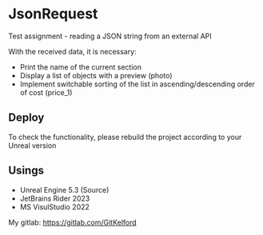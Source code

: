 # JsonRequest

Test assignment - reading a JSON string from an external API

With the received data, it is necessary:
* Print the name of the current section
* Display a list of objects with a preview (photo)
* Implement switchable sorting of the list in ascending/descending order of cost (price_1)

## Deploy

To check the functionality, please rebuild the project according to your Unreal version

## Usings

* Unreal Engine 5.3 (Source)
* JetBrains Rider 2023
* MS VisulStudio 2022


My gitlab: https://gitlab.com/GitKelford

